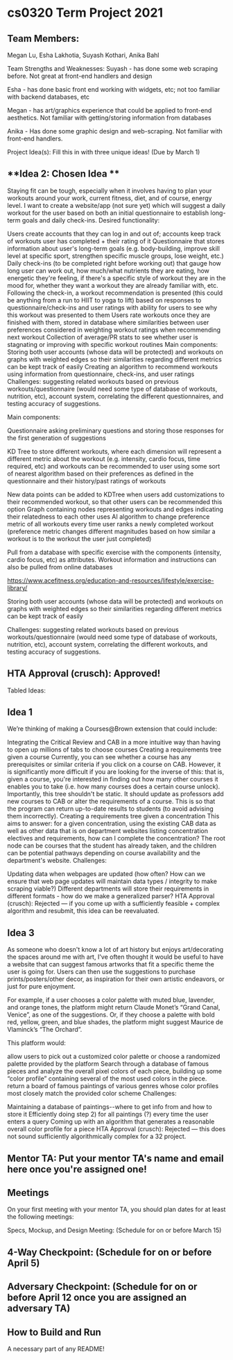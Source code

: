 # cs0320 Term Project 2021
## Team Members: 
Megan Lu, Esha Lakhotia, Suyash Kothari, Anika Bahl

Team Strengths and Weaknesses:
Suyash - has done some web scraping before. Not great at front-end handlers and design

Esha - has done basic front end working with widgets, etc; not too familiar with backend databases, etc

Megan - has art/graphics experience that could be applied to front-end aesthetics. Not familiar with getting/storing information from databases

Anika - Has done some graphic design and web-scraping. Not familiar with front-end handlers.

Project Idea(s): Fill this in with three unique ideas! (Due by March 1)
## **Idea 2: Chosen Idea **

Staying fit can be tough, especially when it involves having to plan your workouts around your work, current fitness, diet, and of course, energy level. I want to create a website/app (not sure yet) which will suggest a daily workout for the user based on both an initial questionnaire to establish long-term goals and daily check-ins. Desired functionality:

Users create accounts that they can log in and out of; accounts keep track of workouts user has completed + their rating of it
Questionnaire that stores information about user's long-term goals (e.g. body-building, improve skill level at specific sport, strengthen specific muscle groups, lose weight, etc.)
Daily check-ins (to be completed right before working out) that gauge how long user can work out, how much/what nutrients they are eating, how energetic they're feeling, if there's a specific style of workout they are in the mood for, whether they want a workout they are already familiar with, etc.
Following the check-in, a workout recommendation is presented (this could be anything from a run to HIIT to yoga to lift) based on responses to questionnaire/check-ins and user ratings with ability for users to see why this workout was presented to them
Users rate workouts once they are finished with them, stored in database where similarities between user preferences considered in weighting workout ratings when recommending next workout
Collection of average/PR stats to see whether user is stagnating or improving with specific workout routines Main components:
Storing both user accounts (whose data will be protected) and workouts on graphs with weighted edges so their similarities regarding different metrics can be kept track of easily
Creating an algorithm to recommend workouts using information from questionnaire, check-ins, and user ratings
Challenges: suggesting related workouts based on previous workouts/questionnaire (would need some type of database of workouts, nutrition, etc), account system, correlating the different questionnaires, and testing accuracy of suggestions.

Main components:

Questionnaire asking preliminary questions and storing those responses for the first generation of suggestions

KD Tree to store different workouts, where each dimension will represent a different metric about the workout (e.g. intensity, cardio focus, time required, etc) and workouts can be recommended to user using some sort of nearest algorithm based on their preferences as defined in the questionnaire and their history/past ratings of workouts

New data points can be added to KDTree when users add customizations to their recommended workout, so that other users can be recommended this option Graph containing nodes representing workouts and edges indicating their relatedness to each other uses AI algorithm to change preference metric of all workouts every time user ranks a newly completed workout (preference metric changes different magnitudes based on how similar a workout is to the workout the user just completed)

Pull from a database with specific exercise with the components (intensity, cardio focus, etc) as attributes. Workout information and instructions can also be pulled from online databases

https://www.acefitness.org/education-and-resources/lifestyle/exercise-library/

Storing both user accounts (whose data will be protected) and workouts on graphs with weighted edges so their similarities regarding different metrics can be kept track of easily

Challenges: suggesting related workouts based on previous workouts/questionnaire (would need some type of database of workouts, nutrition, etc), account system, correlating the different workouts, and testing accuracy of suggestions.

## HTA Approval (crusch): Approved!

Tabled Ideas:

## Idea 1

We’re thinking of making a Courses@Brown extension that could include:

Integrating the Critical Review and CAB in a more intuitive way than having to open up millions of tabs to choose courses
Creating a requirements tree given a course
Currently, you can see whether a course has any prerequisites or similar criteria if you click on a course on CAB. However, it is significantly more difficult if you are looking for the inverse of this: that is, given a course, you're interested in finding out how many other courses it enables you to take (i.e. how many courses does a certain course unlock).
Importantly, this tree shouldn't be static. It should update as professors add new courses to CAB or alter the requirements of a course. This is so that the program can return up-to-date results to students (to avoid advising them incorrectly).
Creating a requirements tree given a concentration
This aims to answer: for a given concentration, using the existing CAB data as well as other data that is on department websites listing concentration electives and requirements, how can I complete the concentration? The root node can be courses that the student has already taken, and the children can be potential pathways depending on course availability and the department's website.
Challenges:

Updating data when webpages are updated (how often? How can we ensure that web page updates will maintain data types / integrity to make scraping viable?)
Different departments will store their requirements in different formats - how do we make a generalized parser?
HTA Approval (crusch): Rejected — if you come up with a sufficiently feasible + complex algorithm and resubmit, this idea can be reevaluated.

## Idea 3

As someone who doesn't know a lot of art history but enjoys art/decorating the spaces around me with art, I've often thought it would be useful to have a website that can suggest famous artworks that fit a specific theme the user is going for. Users can then use the suggestions to purchase prints/posters/other decor, as inspiration for their own artistic endeavors, or just for pure enjoyment.

For example, if a user chooses a color palette with muted blue, lavender, and orange tones, the platform might return Claude Monet’s “Grand Canal, Venice”, as one of the suggestions. Or, if they choose a palette with bold red, yellow, green, and blue shades, the platform might suggest Maurice de Vlaminck’s “The Orchard”.

This platform would:

allow users to pick out a customized color palette or choose a randomized palette provided by the platform
Search through a database of famous pieces and analyze the overall pixel colors of each piece, building up some “color profile” containing several of the most used colors in the piece.
return a board of famous paintings of various genres whose color profiles most closely match the provided color scheme
Challenges:

Maintaining a database of paintings--where to get info from and how to store it
Efficiently doing step 2) for all paintings (?) every time the user enters a query
Coming up with an algorithm that generates a reasonable overall color profile for a piece
HTA Approval (crusch): Rejected — this does not sound sufficiently algorithmically complex for a 32 project.

## Mentor TA: Put your mentor TA's name and email here once you're assigned one!

## Meetings
On your first meeting with your mentor TA, you should plan dates for at least the following meetings:

Specs, Mockup, and Design Meeting: (Schedule for on or before March 15)

## 4-Way Checkpoint: (Schedule for on or before April 5)

## Adversary Checkpoint: (Schedule for on or before April 12 once you are assigned an adversary TA)

## How to Build and Run
A necessary part of any README!
